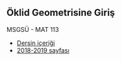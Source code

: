 ## Öklid Geometrisine Giriş
MSGSÜ - MAT 113

* [Dersin içeriği](http://math.msgsu.edu.tr/Dersler/113.html)
* [2018-2019 sayfası](http://mat.msgsu.edu.tr/~dpierce/Dersler/113/2018/)